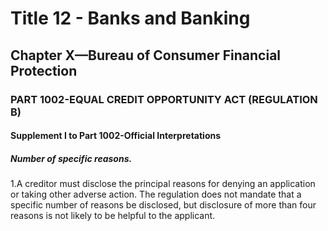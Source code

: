 
# Title 12 - Banks and Banking
## Chapter X—Bureau of Consumer Financial Protection
### PART 1002-EQUAL CREDIT OPPORTUNITY ACT (REGULATION B)
#### Supplement I to Part 1002-Official Interpretations
##### Number of specific reasons.

1.A creditor must disclose the principal reasons for denying an application or taking other adverse action. The regulation does not mandate that a specific number of reasons be disclosed, but disclosure of more than four reasons is not likely to be helpful to the applicant.
